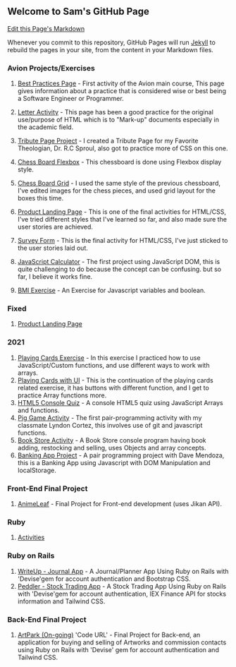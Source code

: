 ## Welcome to Sam's GitHub Page

[Edit this Page's Markdown](https://github.com/Sam-DeGuzman/batch5-activities/edit/main/README.md)

Whenever you commit to this repository, GitHub Pages will run [Jekyll](https://jekyllrb.com/) to rebuild the pages in your site, from the content in your Markdown files.

<!---For more details see [GitHub Flavored Markdown](https://guides.github.com/features/mastering-markdown/).--->

<!---### Jekyll Themes--->
<!---Your Pages site will use the layout and styles from the Jekyll theme you have selected in your [repository settings](https://github.com/Sam-DeGuzman/MainCourse-AvionSchool/settings). The name of this theme is saved in the Jekyll `_config.yml` configuration file.--->
### Avion Projects/Exercises

1. [Best Practices Page](https://sam-deguzman.github.io/batch5-activities/BestPracticePage/index.html) - First activity of the Avion main course, This page gives information about a practice that is considered wise or best being a Software Engineer or Programmer.

1. [Letter Activity](https://sam-deguzman.github.io/batch5-activities/HTML_LetterActivity/index.html) - This page has been a good practice for the original use/purpose of HTML which is to "Mark-up" documents especially in the academic field.

1. [Tribute Page Project](https://sam-deguzman.github.io/batch5-activities/TributePageProject/index.html) - I created a Tribute Page for my Favorite Theologian, Dr. R.C Sproul, also got to practice more of CSS on this one.

1. [Chess Board Flexbox](https://sam-deguzman.github.io/batch5-activities/ChessBoardinFlex/index.html) - This chessboard is done using Flexbox display style.

1. [Chess Board Grid](https://sam-deguzman.github.io/batch5-activities/ChessBoardinGrid/index.html) - I used the same style of the previous chessboard, I've edited images for the chess pieces, and used grid layout for the boxes this time.

1. [Product Landing Page](https://sam-deguzman.github.io/batch5-activities/ProductLandingPage/index.html) - This is one of the final activities for HTML/CSS, I've tried different styles that I've learned so far, and also made sure the user stories are achieved.

1. [Survey Form](https://sam-deguzman.github.io/batch5-activities/SurveyForm/index.html) - This is the final activity for HTML/CSS, I've just sticked to the user stories laid out.

1. [JavaScript Calculator](https://sam-deguzman.github.io/batch5-activities/Calculator/index.html) - The first project using JavaScript DOM, this is quite challenging to do because the concept can be confusing. but so far, I believe it works fine. 

1. [BMI Exercise](https://jsfiddle.net/samDg019/sdz8x3w0/7/) - An Exercise for Javascript variables and boolean.

<!---1. [JavaScript Chess Board](https://sam-deguzman.github.io/batch5-activities/ChessBoardJS/index.html) - I think This Project is far too advanced for me currently, So this is mostly from a classmate's work but I've tried to understand some of the concepts used to add some of my own styles from the grid chessboard, it still uses Grid for the layout same as the previous one and has functions of Moving Pieces, Castling, Taking turn (White First), Timer and En Passant. --->
### Fixed
1. [Product Landing Page](https://sam-deguzman.github.io/batch5-activities/ProductLandingPage2/index.html) 
### 2021
1. [Playing Cards Exercise](https://jsfiddle.net/samDg019/vr73Lkjs/1/) - In this exercise I practiced how to use JavaScript/Custom functions, and use different ways to work with arrays. 
1. [Playing Cards with UI](https://sam-deguzman.github.io/batch5-activities/PlayingCards/index.html) - This is the continuation of the playing cards related exercise, it has buttons with different function, and I get to practice Array functions more.
1. [HTML5 Console Quiz](https://sam-deguzman.github.io/batch5-activities/HTML5Quiz-JS/index.html) - A console HTML5 quiz using JavaScript Arrays and functions.
1. [Pig Game Activity](https://lyndoncortez.github.io/batch5-pig-game/) - The first pair-programming activity with my classmate Lyndon Cortez, this involves use of git and javascript functions. 
1. [Book Store Activity](https://sam-deguzman.github.io/batch5-activities/BookStore/index.html) - A Book Store console program having book adding, restocking and selling, uses Objects and array concepts.
1. [Banking App Project](https://ddcmendoza.github.io/Banking_App/index.html) - A pair programming project with Dave Mendoza, this is a Banking App using Javascript with DOM Manipulation and localStorage. 

### Front-End Final Project
1. [AnimeLeaf](https://sam-deguzman.github.io/batch5-activities/AnimeLeaf/index.html) - Final Project for Front-end development (uses Jikan API).


### Ruby
1. [Activities](https://github.com/Sam-DeGuzman/batch5-activities/tree/main/RubyActivities)
<!---```### Support or Contact```--->


### Ruby on Rails
1. [WriteUp - Journal App](https://writeup-journal.herokuapp.com/) - A Journal/Planner App Using Ruby on Rails with 'Devise'gem for account authentication and Bootstrap CSS. 
2. [Peddler - Stock Trading App](https://peddler-stock.herokuapp.com/) - A Stock Trading App Using Ruby on Rails with 'Devise'gem for account authentication, IEX Finance API for stocks information and Tailwind CSS. 

### Back-End Final Project
1. [ArtPark (On-going)](https://github.com/Sam-DeGuzman/ArtPark) 'Code URL' - Final Project for Back-end, an application for buying and selling of Artworks and commission contacts using Ruby on Rails with 'Devise' gem for account authentication and Tailwind CSS.
<!---Having trouble with Pages? Check out our [documentation](https://docs.github.com/categories/github-pages-basics/) or [contact support](https://github.com/contact) and we’ll help you sort it out.--->
